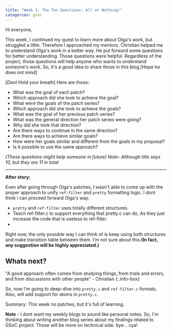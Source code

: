 ```yaml
---
title: "Week 1: The Ten Questions: All or Nothing!"
categories: gsoc
---
```


Hi everyone,

This week, I continued my quest to learn more about Olga's work, but struggled a little. Therefore I approached my mentors. Christian helped me to understand Olga's work in a better way. He put forward some questions for better understanding. Those questions were helpful. 
Regardless of the project, those questions will help anyone who wants to understand someone's work.
So, it's a good idea to share those in this blog.[Hope he does not mind]

[*Dont* Hold your breath] Here are those:

- What was the goal of each patch?
- Which approach did she took to achieve the goal?
- What were the goals of the patch series?
- Which approach did she took to achieve the goals?
- What was the goal of her previous patch series?
- What was the general direction her patch series were going?
- Why did she took that direction?
- Are there ways to continue in the same direction?
- Are there ways to achieve similar goals?
- How were her goals similar and different from the goals in my proposal?
- Is it possible to use the same approach?

*(These questions might help someone in future)
Note- Although title says 10, but they are 11 in total*

---

**After story:**

Even after going through Olga's patches, I wasn't able to come up with the proper approach to unify `ref-filter` and `pretty` formatting logic. I dont think i can proceed forward Olga's way. 

- `pretty` and `ref-filter` uses totally different structures.
- Teach ref-filter.c to support everything that pretty.c can do, As they just increase the code that is useless to ref-filter.
- 

Right now, the only possible way I can think of is keep using both structures and make transition table between them. I'm not sure about this.**(In fact, any suggestion will be highly appreciated.)**

## Whats next?

"A good approach often comes from studying things, from trials and
errors, and from discussions with other people" -  Christian
{:.info-box}

So, now I'm going to deep-dive into `pretty.c` and `ref-filter.c` formats.
Also, will add support for atoms in `pretty.c`.

Summary: This week no patches, but it's full of learning.

**Note** - I dont want my weekly blogs to sound like personal notes. So, I'm thinking about writing another blog series about my findings related to GSoC project. Those will be more on technical side.
bye... cya!
